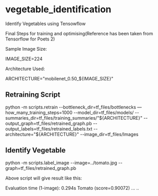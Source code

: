 # vegetable_identification
Identify Vegetables using Tensowflow

Final Steps for training and optimising(Reference has been taken from Tensorflow for Poets 2)

Sample Image Size:

IMAGE_SIZE=224

Architecture Used:

ARCHITECTURE="mobilenet_0.50_${IMAGE_SIZE}"

## Retraining Script ##
python -m scripts.retrain   --bottleneck_dir=tf_files/bottlenecks   —how_many_training_steps=1000   --model_dir=tf_files/models/   --summaries_dir=tf_files/training_summaries/"${ARCHITECTURE}"   --output_graph=tf_files/retrained_graph.pb   --output_labels=tf_files/retrained_labels.txt   --architecture="${ARCHITECTURE}"   --image_dir=tf_files/Images

## Identify Vegetable ##
python -m scripts.label_image --image=../tomato.jpg --graph=tf_files/retrained_graph.pb

Above script will give result like this:

Evaluation time (1-image): 0.294s
Tomato (score=0.90072)
...
..

